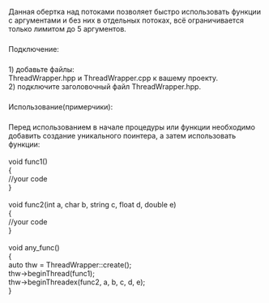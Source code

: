 <p align="left">Данная обертка над потоками позволяет быстро использовать функции с аргументами и без них в отдельных потоках, всё ограничивается только лимитом до 5 аргументов.</p>

###

<p align="left">Подключение:</p>

###

<p align="left">1) добавьте файлы:<br>ThreadWrapper.hpp и ThreadWrapper.cpp к вашему проекту.<br>2) подключите заголовочный файл ThreadWrapper.hpp.</p>

###

<p align="left">Использование(примерчики):</p>

###

<p align="left">Перед использованием в начале процедуры или функции необходимо добавить создание уникального поинтера, а затем использовать функции:<br><br>void func1()<br>{<br>//your code<br>}<br><br>void func2(int a, char b, string c, float d, double e)<br>{<br>   //your code<br>}<br><br>void any_func()<br>{<br>  auto thw = ThreadWrapper::create();<br>  thw->beginThread(func1);<br>  thw->beginThreadex(func2, a, b, c, d, e);<br>}</p>

###
